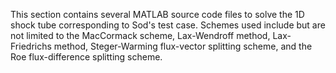 This section contains several MATLAB source code files to solve the 1D shock tube corresponding to Sod's test case. 
Schemes used include but are not limited to the MacCormack scheme, Lax-Wendroff method, Lax-Friedrichs method, 
Steger-Warming flux-vector splitting scheme, and the Roe flux-difference splitting scheme.
